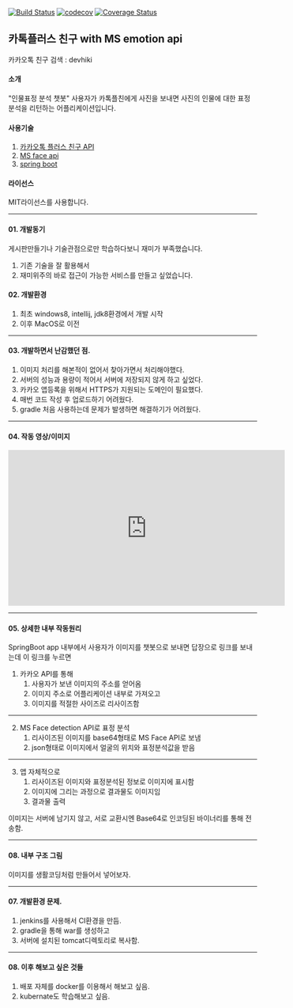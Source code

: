 [![Build Status](https://travis-ci.org/giraffeb/helloface.svg?branch=master)](https://travis-ci.org/giraffeb/helloface)
[![codecov](https://codecov.io/gh/giraffeb/helloface/branch/master/graph/badge.svg)](https://codecov.io/gh/giraffeb/helloface)
[![Coverage Status](https://coveralls.io/repos/github/giraffeb/helloface/badge.svg?branch=master)](https://coveralls.io/github/giraffeb/helloface?branch=master)


## 카톡플러스 친구 with MS emotion api
카카오톡 친구 검색 : devhiki

#### 소개
"인물표정 분석 챗봇"
사용자가 카톡플친에게 사진을 보내면 사진의 인물에 대한 표정 분석을 리턴하는 어플리케이션입니다.

#### 사용기술
1) [카카오톡 플러스 친구 API](https://center-pf.kakao.com/)
2) [MS face api](https://azure.microsoft.com/ko-kr/services/cognitive-services/)
3) [spring boot](https://projects.spring.io/spring-boot/)

#### 라이선스
MIT라이선스를 사용합니다.

---

#### 01. 개발동기
게시판만들기나 기술관점으로만 학습하다보니 재미가 부족했습니다.
1. 기존 기술을 잘 활용해서
2. 재미위주의 바로 접근이 가능한 서비스를 만들고 싶었습니다.

#### 02. 개발환경
1. 최초 windows8, intellij, jdk8환경에서 개발 시작
2. 이후 MacOS로 이전
---


#### 03. 개발하면서 난감했던 점.
1. 이미지 처리를 해본적이 없어서 찾아가면서 처리해야했다.
2. 서버의 성능과 용량이 적어서 서버에 저장되지 않게 하고 싶었다.
3. 카카오 앱등록을 위해서 HTTPS가 지원되는 도메인이 필요했다.
4. 매번 코드 작성 후 업로드하기 어려웠다.
5. gradle 처음 사용하는데 문제가 발생하면 해결하기가 어려웠다.

---

#### 04. 작동 영상/이미지

<iframe width="560" height="315" src="https://www.youtube.com/embed/J5qVQ1SDPq8" frameborder="0" allow="accelerometer; autoplay; encrypted-media; gyroscope; picture-in-picture" allowfullscreen></iframe>

---

#### 05. 상세한 내부 작동원리
SpringBoot app 내부에서
사용자가 이미지를 챗봇으로 보내면
답장으로 링크를 보내는데
이 링크를 누르면

1. 카카오 API를 통해
    1. 사용자가 보낸 이미지의 주소를 얻어옴
    2. 이미지 주소로 어플리케이션 내부로 가져오고
    3. 이미지를 적절한 사이즈로 리사이즈함

---
2. MS Face detection API로 표정 분석
    1. 리사이즈된 이미지를 base64형태로 MS Face API로 보냄
    2. json형태로 이미지에서 얼굴의 위치와 표정분석값을 받음

---
3. 앱 자체적으로
    1. 리사이즈된 이미지와 표정분석된 정보로 이미지에 표시함
    2. 이미지에 그리는 과정으로 결과물도 이미지임
    3. 결과물 출력 

이미지는 서버에 남기지 않고, 서로 교환시엔 Base64로 인코딩된 바이너리를 통해 전송함.

---

#### 08. 내부 구조 그림
이미지를 생활코딩처럼 만들어서 넣어보자.

---

#### 07. 개발환경 문제.
1. jenkins를 사용해서 CI환경을 만듬.
2. gradle을 통해 war를 생성하고 
3. 서버에 설치된 tomcat디렉토리로 복사함.

---

#### 08. 이후 해보고 싶은 것들
01. 배포 자체를 docker를 이용해서 해보고 싶음.
02. kubernate도 학습해보고 싶음.
